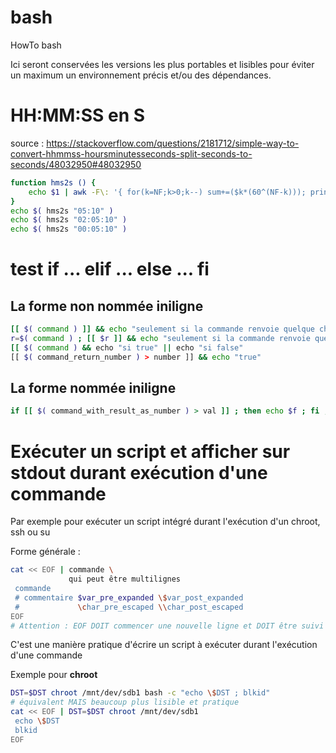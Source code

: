 # bash
HowTo bash

Ici seront conservées les versions les plus portables et lisibles pour éviter un maximum un environnement précis et/ou des dépendances.

# HH:MM:SS en S
source : https://stackoverflow.com/questions/2181712/simple-way-to-convert-hhmmss-hoursminutesseconds-split-seconds-to-seconds/48032950#48032950
```sh
function hms2s () {
	echo $1 | awk -F\: '{ for(k=NF;k>0;k--) sum+=($k*(60^(NF-k))); print sum }'
}
echo $( hms2s "05:10" )
echo $( hms2s "02:05:10" )
echo $( hms2s "00:05:10" )
```
# test if ... elif ... else ... fi
## La forme non nommée iniligne
```sh
[[ $( command ) ]] && echo "seulement si la commande renvoie quelque chose"
r=$( command ) ; [[ $r ]] && echo "seulement si la commande renvoie quelque chose"
[[ $( command ) && echo "si true" || echo "si false"
[[ $( command_return_number ) > number ]] && echo "true"
```
## La forme nommée iniligne
```sh
if [[ $( command_with_result_as_number ) > val ]] ; then echo $f ; fi ; 
```
# Exécuter un script et afficher sur stdout durant exécution d'une commande
Par exemple pour exécuter un script intégré durant l'exécution d'un chroot, ssh ou su

Forme générale :
```sh
cat << EOF | commande \
             qui peut être multilignes
 commande
 # commentaire $var_pre_expanded \$var_post_expanded
 #             \char_pre_escaped \\char_post_escaped
EOF
# Attention : EOF DOIT commencer une nouvelle ligne et DOIT être suivi par un saut de ligne
```
C'est une manière pratique d'écrire un script à exécuter durant l'exécution d'une commande

Exemple pour **chroot**
```sh
DST=$DST chroot /mnt/dev/sdb1 bash -c "echo \$DST ; blkid"
# équivalent MAIS beaucoup plus lisible et pratique
cat << EOF | DST=$DST chroot /mnt/dev/sdb1
 echo \$DST
 blkid
EOF
```
